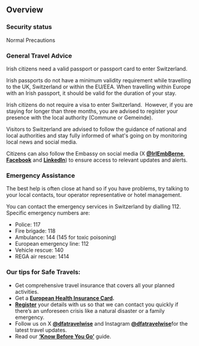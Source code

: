 ## Overview

### **Security status**

Normal Precautions

### **General Travel Advice**

Irish citizens need a valid passport or passport card to enter Switzerland.

Irish passports do not have a minimum validity requirement while travelling to the UK, Switzerland or within the EU/EEA. When travelling within Europe with an Irish passport, it should be valid for the duration of your stay.

Irish citizens do not require a visa to enter Switzerland.  However, if you are staying for longer than three months, you are advised to register your presence with the local authority (Commune or Gemeinde).

Visitors to Switzerland are advised to follow the guidance of national and local authorities and stay fully informed of what's going on by monitoring local news and social media.

Citizens can also follow the Embassy on social media (X [**@IrlEmbBerne**](https://twitter.com/IrlEmbBerne), [**Facebook**](https://www.facebook.com/IRESWITZERLAND/) and [**LinkedIn**](https://www.linkedin.com/company/embassy-of-ireland-switzerland/)) to ensure access to relevant updates and alerts.

### **Emergency Assistance**

The best help is often close at hand so if you have problems, try talking to your local contacts, tour operator representative or hotel management.

You can contact the emergency services in Switzerland by dialling 112. Specific emergency numbers are:

* Police: 117
* Fire brigade: 118
* Ambulance: 144 (145 for toxic poisoning)
* European emergency line: 112
* Vehicle rescue: 140
* REGA air rescue: 1414

### **Our tips for Safe Travels:**

* Get comprehensive travel insurance that covers all your planned activities.
* Get a [**European Health Insurance Card**](http://www.hse.ie/eng/services/list/1/schemes/EHIC/)**.**
* [**Register**](/en/dfa/overseas-travel/citizens-registration/) your details with us so that we can contact you quickly if there’s an unforeseen crisis like a natural disaster or a family emergency.
* Follow us on X [**@dfatravelwise**](https://www.twitter.com/DFATravelWise) and Instagram [**@dfatravelwise**](https://www.instagram.com/dfatravelwise/)for the latest travel updates.
* Read our [**‘Know Before You Go’**](/en/dfa/overseas-travel/know-before-you-go/) guide.